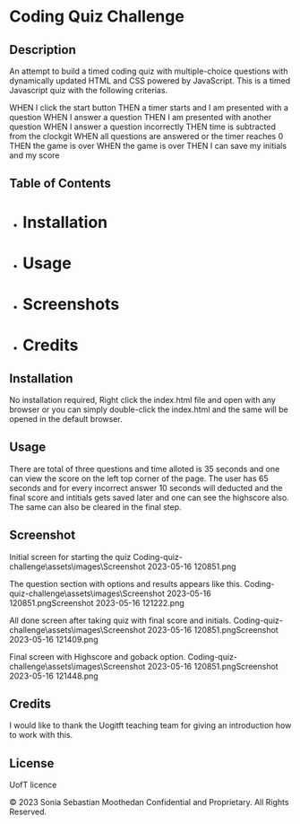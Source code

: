 ﻿# Coding Quiz Challenge


## Description
An attempt to build a timed coding quiz with multiple-choice questions with dynamically updated HTML and CSS powered by JavaScript. This is a timed Javascript quiz with the following criterias.

WHEN I click the start button
THEN a timer starts and I am presented with a question
WHEN I answer a question
THEN I am presented with another question
WHEN I answer a question incorrectly
THEN time is subtracted from the clockgit 
WHEN all questions are answered or the timer reaches 0
THEN the game is over
WHEN the game is over
THEN I can save my initials and my score


## Table of Contents
- # Installation
- # Usage
- # Screenshots
- # Credits


## Installation
No installation required, Right click the index.html file and open with any browser or you can simply double-click the index.html and the same will be opened in the default browser.


## Usage
There are total of three questions and time alloted is 35 seconds and one can view the score on the left top corner of the page. The user has 65 seconds and for every incorrect answer 10 seconds will deducted and the final score and intitials gets saved later and one can see the highscore also. The same can also be cleared in the final step.

## Screenshot

Initial screen for starting the quiz
Coding-quiz-challenge\assets\images\Screenshot 2023-05-16 120851.png

The question section with options and results appears like this.
Coding-quiz-challenge\assets\images\Screenshot 2023-05-16 120851.pngScreenshot 2023-05-16 121222.png


All done screen after taking quiz with final score and initials.
Coding-quiz-challenge\assets\images\Screenshot 2023-05-16 120851.pngScreenshot 2023-05-16 121409.png


Final screen with Highscore and goback option.
Coding-quiz-challenge\assets\images\Screenshot 2023-05-16 120851.pngScreenshot 2023-05-16 121448.png

## Credits
I would like to thank the Uogitft teaching team for giving an introduction how to work with this. 

## License
UofT licence


© 2023 Sonia Sebastian Moothedan Confidential and Proprietary. All Rights Reserved.


